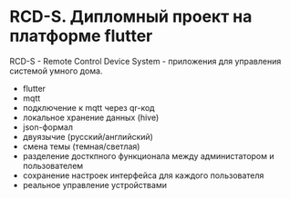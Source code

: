 # RCD-S. Дипломный проект на платформе flutter
RCD-S - Remote Control Device System - приложения для управления системой умного дома.
- flutter
- mqtt
- подключение к mqtt через qr-код
- локальное хранение данных (hive)
- json-формал
- двуязычие (русский/английский)
- смена темы (темная/светлая)
- разделение досткпного функционала между администатором и пользователем
- сохранение настроек интерфейса для каждого пользователя
- реальное управление устройствами 
